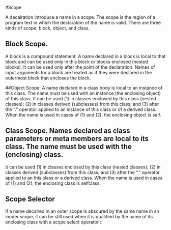 #Scope

A decalration introduce a name in a scope. The scope is the region of a program text in which the declaration of the name is valid.
There are three kinds of scope: block, object, and class.

## Block Scope.
A block is a compound statement. A name declared in a block is local to that block and can be used only in this block or blocks
enclosed (nested blocks). It can be used only after the point of the declaration. Names of input arguments for a block are treated
as if they were declared in the outermost block that encloses the block.

##Object Scope.
A name declared in a class body is local to an instance of this class. The name must be used with an instance (the enclosing object)
of this class. It can be used (1) in classes enclosed by this class (nested classes); (2) in classes derived (subclasses) from this class;
and (3) after the “.” operator applied to an instance of this class or of a derived class. When the name is used in cases of (1) and (2),
the enclosing object is self.

## Class Scope. Names declared as class parameters or meta members are local to its class. The name must be used with the (enclosing) class.
It can be used (1) in classes enclosed by this class (nested classes); (2) in classes derived (subclasses) from this class; and (3)
after the “.” operator applied to an this class or a derived class. When the name is used in cases of (1) and (2), the enclosing class
is selfclass.

## Scope Selector

If a name decalred in an outer scope is obscured by the same name in an innder scope, it can be still used when it is qualified by the
name of its enclosing class with a scope select operator ::


